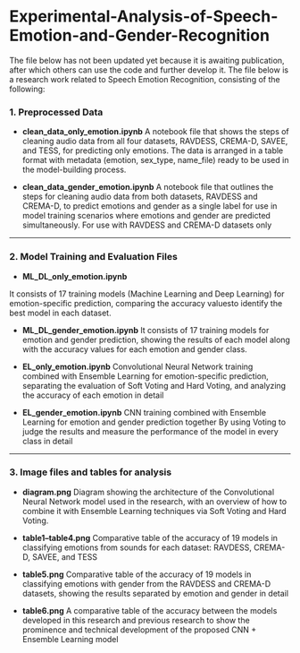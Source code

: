 # Experimental-Analysis-of-Speech-Emotion-and-Gender-Recognition

The file below has not been updated yet because it is awaiting publication, after which others can use the code and further develop it.
The file below is a research work related to Speech Emotion Recognition, consisting of the following:
### 1. Preprocessed Data

- **clean_data_only_emotion.ipynb**
A notebook file that shows the steps of cleaning audio data from all four datasets, RAVDESS, CREMA-D, SAVEE, and TESS, for predicting only emotions. The data is arranged in a table format with metadata (emotion, sex_type, name_file) ready to be used in the model-building process.

- **clean_data_gender_emotion.ipynb**
A notebook file that outlines the steps for cleaning audio data from both datasets, RAVDESS and CREMA-D, to predict emotions and gender as a single label for use in model training scenarios where emotions and gender are predicted simultaneously. For use with RAVDESS and CREMA-D datasets only

---

### 2. Model Training and Evaluation Files

- **ML_DL_only_emotion.ipynb**

It consists of 17 training models (Machine Learning and Deep Learning) for emotion-specific prediction, comparing the accuracy values ​​to identify the best model in each dataset.

- **ML_DL_gender_emotion.ipynb**
It consists of 17 training models for emotion and gender prediction, showing the results of each model along with the accuracy values for each emotion and gender class.

- **EL_only_emotion.ipynb**
Convolutional Neural Network training combined with Ensemble Learning for emotion-specific prediction, separating the evaluation of Soft Voting and Hard Voting, and analyzing the accuracy of each emotion in detail

- **EL_gender_emotion.ipynb**
CNN training combined with Ensemble Learning for emotion and gender prediction together By using Voting to judge the results and measure the performance of the model in every class in detail

---

### 3. Image files and tables for analysis

- **diagram.png**
Diagram showing the architecture of the Convolutional Neural Network model used in the research, with an overview of how to combine it with Ensemble Learning techniques via Soft Voting and Hard Voting.

- **table1–table4.png**
Comparative table of the accuracy of 19 models in classifying emotions from sounds for each dataset: RAVDESS, CREMA-D, SAVEE, and TESS

- **table5.png**
Comparative table of the accuracy of 19 models in classifying emotions with gender from the RAVDESS and CREMA-D datasets, showing the results separated by emotion and gender in detail

- **table6.png**
A comparative table of the accuracy between the models developed in this research and previous research to show the prominence and technical development of the proposed CNN + Ensemble Learning model